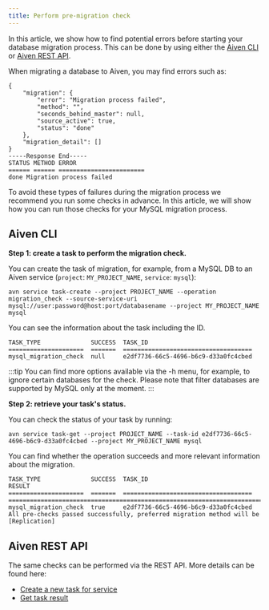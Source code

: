 ```yaml
---
title: Perform pre-migration check
---
```


In this article, we show how to find potential errors before starting
your database migration process. This can be done by using either the
[Aiven CLI](https://github.com/aiven/aiven-client) or [Aiven REST
API](https://api.aiven.io/doc/#section/Introduction).

When migrating a database to Aiven, you may find errors such as:

``` shell
{
    "migration": {
        "error": "Migration process failed",
        "method": "",
        "seconds_behind_master": null,
        "source_active": true,
        "status": "done"
    },
    "migration_detail": []
}
-----Response End-----
STATUS METHOD ERROR
====== ====== ========================
done Migration process failed
```

To avoid these types of failures during the migration process we
recommend you run some checks in advance. In this article, we will show
how you can run those checks for your MySQL migration process.

## Aiven CLI

**Step 1: create a task to perform the migration check.**

You can create the task of migration, for example, from a MySQL DB to an
Aiven service (`project`: `MY_PROJECT_NAME`, `service`: `mysql`):

``` shell
avn service task-create --project PROJECT_NAME --operation migration_check --source-service-uri mysql://user:password@host:port/databasename --project MY_PROJECT_NAME mysql
```

You can see the information about the task including the ID.

``` shell
TASK_TYPE              SUCCESS  TASK_ID
=====================  =======  ====================================
mysql_migration_check  null     e2df7736-66c5-4696-b6c9-d33a0fc4cbed
```

:::tip
You can find more options available via the -h menu, for example, to
ignore certain databases for the check. Please note that filter
databases are supported by MySQL only at the moment.
:::

**Step 2: retrieve your task's status.**

You can check the status of your task by running:

```
avn service task-get --project PROJECT_NAME --task-id e2df7736-66c5-4696-b6c9-d33a0fc4cbed --project MY_PROJECT_NAME mysql
```

You can find whether the operation succeeds and more relevant
information about the migration.

``` shell
TASK_TYPE              SUCCESS  TASK_ID                               RESULT
=====================  =======  ====================================  ====================================================================================
mysql_migration_check  true     e2df7736-66c5-4696-b6c9-d33a0fc4cbed  All pre-checks passed successfully, preferred migration method will be [Replication]
```

## Aiven REST API

The same checks can be performed via the REST API. More details can be
found here:

-   [Create a new task for
    service](https://api.aiven.io/doc/#operation/ServiceTaskCreate)
-   [Get task
    result](https://api.aiven.io/doc/#operation/ServiceTaskGet)
